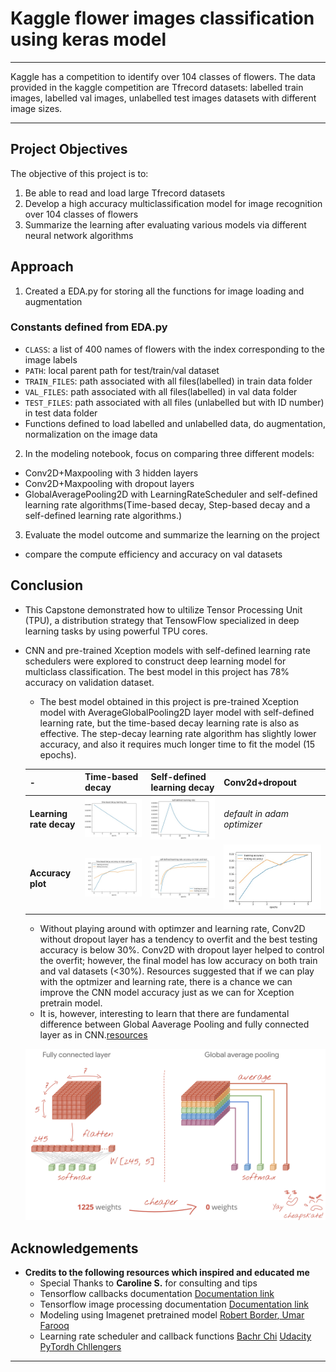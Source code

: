 # Kaggle flower images classification using keras model

-------
Kaggle has a competition to identify over 104 classes of flowers. The data provided in the kaggle competition are Tfrecord datasets: labelled train images, labelled val images, unlabelled test images datasets with different image sizes.

------
## Project Objectives
The objective of this project is to:
1) Be able to read and load large Tfrecord datasets
2) Develop a high accuracy multiclassification model for image recognition over 104 classes of flowers
3) Summarize the learning after evaluating various models via different neural network algorithms

## Approach
1) Created a EDA.py for storing all the functions for image loading and augmentation
  ### Constants defined from EDA.py
  * `CLASS`: a list of 400 names of flowers with the index corresponding to the image labels
  * `PATH`: local parent path for test/train/val dataset
  * `TRAIN_FILES`: path associated with all files(labelled) in train data folder
  * `VAL_FILES`: path associated with all files(labelled) in val data folder
  * `TEST_FILES`: path associated with all files (unlabelled but with ID number) in test data folder
  *  Functions defined to load labelled and unlabelled data, do augmentation, normalization on the image data

2) In the modeling notebook, focus on comparing three different models:
  * Conv2D+Maxpooling with 3 hidden layers
  * Conv2D+Maxpooling with dropout layers
  * GlobalAveragePooling2D with LearningRateScheduler and self-defined learning rate algorithms(Time-based decay, Step-based decay and a self-defined learning rate algorithms.)

3) Evaluate the model outcome and summarize the learning on the project
  * compare the compute efficiency and accuracy on val datasets

## Conclusion

* This Capstone demonstrated how to ultilize Tensor Processing Unit (TPU), a distribution strategy that TensowFlow specialized in deep learning tasks by using powerful TPU cores.
* CNN and pre-trained Xception models with self-defined learning rate schedulers were explored to construct deep learning model for multiclass classification. The best model in this project has 78% accuracy on validation dataset. 
  * The best model obtained in this project is pre-trained Xception model with AverageGlobalPooling2D layer model with self-defined learning rate, but the time-based decay learning rate is also as effective. The step-decay learning rate algorithm has slightly lower accuracy, and also it requires much longer time to fit the model (15 epochs).
  
  |-|Time-based decay|Self-defined learning decay|Conv2d+dropout|
  |---|---|---|---|
  |**Learning rate decay** |![](./saved_img/time_lr.jpeg)|![](./saved_img/lrfn_lr.jpeg)|*default in adam optimizer*|
  |**Accuracy plot**|![](./saved_img/model_2_accuracy.jpeg)|![](./saved_img/lrfn_accuracy.jpeg)|![](./saved_img/accuracy_conv2ddrop.jpeg)|
 
    * Without playing around with optimzer and learning rate, Conv2D without dropout layer has a tendency to overfit and the best testing accuracy is below 30%. Conv2D with dropout layer helped to control the overfit; however, the final model has low accuracy on both train and val datasets (<30%). Resources suggested that if we can play with the optmizer and learning rate, there is a chance we can improve the CNN model accuracy just as we can for Xception pretrain model.
    * It is, however, interesting to learn that there are fundamental difference between Global Aaverage Pooling and fully connected layer as in CNN.[resources]('https://codelabs.developers.google.com/codelabs/keras-flowers-tpu#11')
    
    ![](CNN_vs_GlobalAveragePooling.png)

## Acknowledgements

* **Credits to the following resources which inspired and educated me**
    * Special Thanks to **Caroline S.**  for consulting and tips
    * Tensorflow callbacks documentation [Documentation link](https://www.tensorflow.org/guide/keras/custom_callback)
    * Tensorflow image processing documentation [Documentation link](https://www.tensorflow.org/tutorials/images/data_augmentation)
    * Modeling using Imagenet pretrained model [Robert Border](https://www.kaggle.com/rborder/tpu-flower-classification?kernelSessionId=78320658)[, Umar Farooq](https://medium.com/@imUmarFarooq/computer-vision-petals-to-the-metal-3465d66ad343)
    * Learning rate scheduler and callback functions [Bachr Chi](https://medium.com/@bechr7/learning-rate-scheduling-with-callbacks-in-tensorflow-e2ba83647013) [Udacity PyTordh Chllengers](https://medium.com/udacity-pytorch-challengers/ideas-on-how-to-fine-tune-a-pre-trained-model-in-pytorch-184c47185a20)
---
